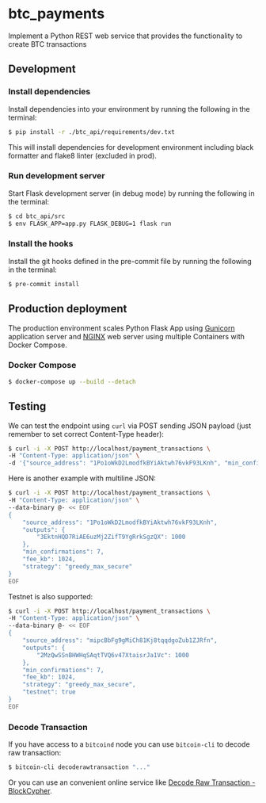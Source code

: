 # btc_payments

Implement a Python REST web service that provides the functionality to create BTC transactions

## Development

### Install dependencies

Install dependencies into your environment by running the following in the terminal:

```bash
$ pip install -r ./btc_api/requirements/dev.txt
```

This will install dependencies for development environment including black formatter and flake8 linter (excluded in prod).

### Run development server

Start Flask development server (in debug mode) by running the following in the terminal:

```bash
$ cd btc_api/src
$ env FLASK_APP=app.py FLASK_DEBUG=1 flask run
```

### Install the hooks

Install the git hooks defined in the pre-commit file by running the following in the terminal:

```bash
$ pre-commit install
```

## Production deployment

The production environment scales Python Flask App using [Gunicorn](https://gunicorn.org/) application server and [NGINX](https://www.nginx.com/) web server using multiple Containers with Docker Compose.

### Docker Compose

```bash
$ docker-compose up --build --detach
```

## Testing

We can test the endpoint using `curl` via POST sending JSON payload (just remember to set correct Content-Type header):

```bash
$ curl -i -X POST http://localhost/payment_transactions \
-H "Content-Type: application/json" \
-d '{"source_address": "1Po1oWkD2LmodfkBYiAktwh76vkF93LKnh", "min_confirmations": 7}'
```

Here is another example with multiline JSON:

```bash
$ curl -i -X POST http://localhost/payment_transactions \
-H "Content-Type: application/json" \
--data-binary @- << EOF
{
    "source_address": "1Po1oWkD2LmodfkBYiAktwh76vkF93LKnh",
    "outputs": {
        "3EktnHQD7RiAE6uzMj2ZifT9YgRrkSgzQX": 1000
    },
    "min_confirmations": 7,
    "fee_kb": 1024,
    "strategy": "greedy_max_secure"
}
EOF
```

Testnet is also supported:

```bash
$ curl -i -X POST http://localhost/payment_transactions \
-H "Content-Type: application/json" \
--data-binary @- << EOF
{
    "source_address": "mipcBbFg9gMiCh81Kj8tqqdgoZub1ZJRfn",
    "outputs": {
        "2MzQwSSnBHWHqSAqtTVQ6v47XtaisrJa1Vc": 1000
    },
    "min_confirmations": 7,
    "fee_kb": 1024,
    "strategy": "greedy_max_secure",
    "testnet": true
}
EOF
```

### Decode Transaction

If you have access to a `bitcoind` node you can use `bitcoin-cli` to decode raw transaction:

```bash
$ bitcoin-cli decoderawtransaction "..."
```

Or you can use an convenient online service like [Decode Raw Transaction - BlockCypher](https://live.blockcypher.com/btc/decodetx/).
